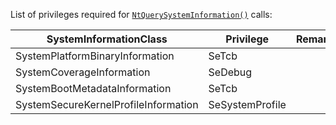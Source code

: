 List of privileges required for [`NtQuerySystemInformation()`](https://docs.microsoft.com/en-us/windows/win32/api/winternl/nf-winternl-ntquerysysteminformation) calls:

| SystemInformationClass | Privilege | Remarks |
| --- | --- | --- |
|SystemPlatformBinaryInformation|SeTcb||
|SystemCoverageInformation|SeDebug||
|SystemBootMetadataInformation|SeTcb||
|SystemSecureKernelProfileInformation|SeSystemProfile||

